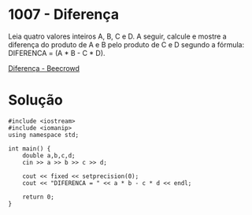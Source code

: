 # 1007 - Diferença

Leia quatro valores inteiros A, B, C e D. A seguir, calcule e mostre a diferença do produto de A e B pelo produto de C e D segundo a fórmula: DIFERENCA = (A * B - C * D).

[Diferença - Beecrowd](https://www.beecrowd.com.br/judge/pt/problems/view/1007)


# Solução

```
#include <iostream>
#include <iomanip>
using namespace std;

int main() {
    double a,b,c,d;
    cin >> a >> b >> c >> d;

    cout << fixed << setprecision(0);
    cout << "DIFERENCA = " << a * b - c * d << endl;

    return 0;
}

```